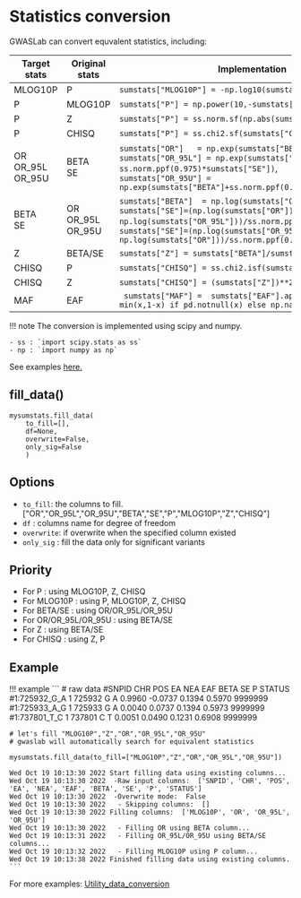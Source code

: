 # Statistics conversion

GWASLab can convert equvalent statistics, including:

|Target stats|Original stats|Implementation|
|-|-|-|
|MLOG10P|P|`sumstats["MLOG10P"] = -np.log10(sumstats["P"])` |
|P|MLOG10P|`sumstats["P"] = np.power(10,-sumstats["MLOG10P"])`|
|P|Z|`sumstats["P"] = ss.norm.sf(np.abs(sumstats["Z"])) * 2`|
|P|CHISQ|`sumstats["P"] = ss.chi2.sf(sumstats["CHISQ"], 1)`|
|OR<br />OR_95L<br />OR_95U|BETA<br />SE|`sumstats["OR"]   = np.exp(sumstats["BETA"])`, <br /> `sumstats["OR_95L"] = np.exp(sumstats["BETA"]-ss.norm.ppf(0.975)*sumstats["SE"])`, <br /> `sumstats["OR_95U"] = np.exp(sumstats["BETA"]+ss.norm.ppf(0.975)*sumstats["SE"])`|
| BETA <br /> SE|OR <br />OR_95L<br />OR_95U|`sumstats["BETA"]  = np.log(sumstats["OR"])  `, <br /> `sumstats["SE"]=(np.log(sumstats["OR"]) - np.log(sumstats["OR_95L"]))/ss.norm.ppf(0.975)`, <br /> `sumstats["SE"]=(np.log(sumstats["OR_95U"]) - np.log(sumstats["OR"]))/ss.norm.ppf(0.975)`|
|Z|BETA/SE|`sumstats["Z"] = sumstats["BETA"]/sumstats["SE"]`|
|CHISQ|P|`sumstats["CHISQ"] = ss.chi2.isf(sumstats["P"], 1)`|
|CHISQ|Z|`sumstats["CHISQ"] = (sumstats["Z"])**2`|
|MAF|EAF|` sumstats["MAF"] =  sumstats["EAF"].apply(lambda x: min(x,1-x) if pd.notnull(x) else np.nan)`|

!!! note
    The conversion is implemented using scipy and numpy.
    
    - ss : `import scipy.stats as ss`
    - np : `import numpy as np`

See examples [here.](https://cloufield.github.io/gwaslab/utility_data_conversion/)

## fill_data()

```
mysumstats.fill_data( 
    to_fill=[],
    df=None,
    overwrite=False,
    only_sig=False
    )
```

## Options

- `to_fill`: the columns to fill. ["OR","OR_95L","OR_95U","BETA","SE","P","MLOG10P","Z","CHISQ"]
- `df` : columns name for degree of freedom
- `overwrite`: if overwrite when the specified column existed
- `only_sig` : fill the data only for significant variants

## Priority

- For P : using MLOG10P, Z, CHISQ 
- For MLOG10P : using P, MLOG10P, Z, CHISQ 
- For BETA/SE : using OR/OR_95L/OR_95U
- For OR/OR_95L/OR_95U : using BETA/SE
- For Z : using BETA/SE
- For CHISQ : using  Z, P

## Example

!!! example
    ```
    # raw data
    #SNPID	CHR	POS	EA	NEA	EAF	BETA	SE	P	STATUS
    #1:725932_G_A	1	725932	G	A	0.9960	-0.0737	0.1394	0.5970	9999999
    #1:725933_A_G	1	725933	G	A	0.0040	0.0737	0.1394	0.5973	9999999
    #1:737801_T_C	1	737801	C	T	0.0051	0.0490	0.1231	0.6908	9999999
    
    # let's fill "MLOG10P","Z","OR","OR_95L","OR_95U"
    # gwaslab will automatically search for equivalent statistics
    
    mysumstats.fill_data(to_fill=["MLOG10P","Z","OR","OR_95L","OR_95U"])
    
    Wed Oct 19 10:13:30 2022 Start filling data using existing columns...
    Wed Oct 19 10:13:30 2022  -Raw input columns:  ['SNPID', 'CHR', 'POS', 'EA', 'NEA', 'EAF', 'BETA', 'SE', 'P', 'STATUS']
    Wed Oct 19 10:13:30 2022  -Overwrite mode:  False
    Wed Oct 19 10:13:30 2022   - Skipping columns:  []
    Wed Oct 19 10:13:30 2022 Filling columns:  ['MLOG10P', 'OR', 'OR_95L', 'OR_95U']
    Wed Oct 19 10:13:30 2022   - Filling OR using BETA column...
    Wed Oct 19 10:13:31 2022   - Filling OR_95L/OR_95U using BETA/SE columns...
    Wed Oct 19 10:13:32 2022   - Filling MLOG10P using P column...
    Wed Oct 19 10:13:38 2022 Finished filling data using existing columns.
    ```

For more examples:
[Utility_data_conversion](https://github.com/Cloufield/gwaslab/blob/main/examples/Utility_data_conversion.ipynb)
